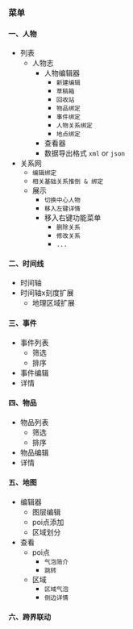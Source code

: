 ### 菜单
#### 一、人物
- 列表
  - 人物志
    - 人物编辑器
      - `新建编辑`
      - `草稿箱`
      - `回收站`
      - `物品绑定`
      - `事件绑定`
      - `人物关系绑定`
      - `地点绑定`
    - 查看器
    - 数据导出格式 `xml` or `json`
- 关系网
  - `编辑绑定`
  - `相关基础关系推倒 & 绑定`
  - 展示
    - `切换中心人物`
    - `移入左键详情`
    - 移入右键功能菜单
      - `删除关系`
      - `修改关系`
      - `...`
#### 二、时间线
- 时间轴
- 时间轴x刻度扩展
  - 地理区域扩展
#### 三、事件
- 事件列表
  - 筛选
  - 排序
- 事件编辑
- 详情
#### 四、物品
- 物品列表
  - 筛选
  - 排序
- 物品编辑
- 详情
#### 五、地图
- 编辑器
  - 图层编辑
  - poi点添加
  - 区域划分
- 查看
  - poi点
    - `气泡简介`
    - `跳转`
  - 区域
    - `区域气泡`
    - `侧边详情`
#### 六、跨界联动